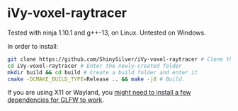 # iVy-voxel-raytracer
Tested with ninja 1.10.1 and g++-13, on Linux. Untested on Windows.

In order to install:
```sh
git clone https://github.com/ShinySilver/iVy-voxel-raytracer # Clone this repository
cd iVy-voxel-raytracer # Enter the newly-created folder
mkdir build && cd build # Create a build folder and enter it
cmake -DCMAKE_BUILD_TYPE=Release .. && make -j8 # Build.
```
If you are using X11 or Wayland, you [might need to install a few dependencies for GLFW to work](https://www.glfw.org/docs/latest/compile.html#compile_deps_wayland).

